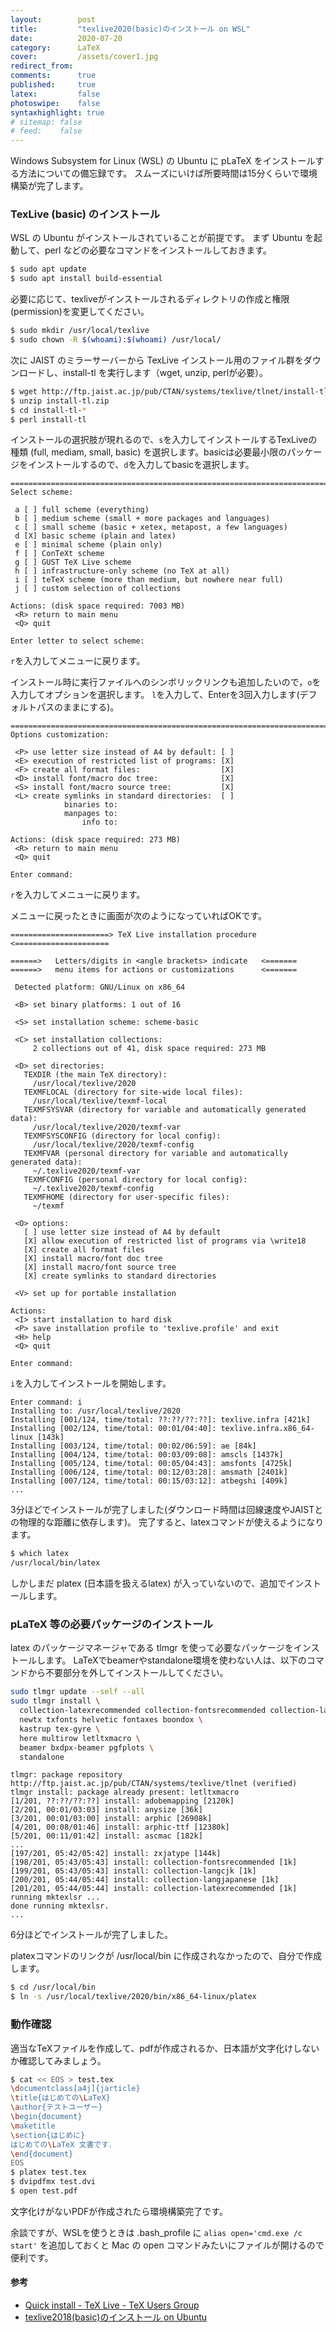 ```yaml
---
layout:        post
title:         "texlive2020(basic)のインストール on WSL"
date:          2020-07-20
category:      LaTeX
cover:         /assets/cover1.jpg
redirect_from:
comments:      true
published:     true
latex:         false
photoswipe:    false
syntaxhighlight: true
# sitemap: false
# feed:    false
---
```


Windows Subsystem for Linux (WSL) の Ubuntu に pLaTeX をインストールする方法についての備忘録です。
スムーズにいけば所要時間は15分くらいで環境構築が完了します。

### TexLive (basic) のインストール

WSL の Ubuntu がインストールされていることが前提です。
まず Ubuntu を起動して、perl などの必要なコマンドをインストールしておきます。

```bash
$ sudo apt update
$ sudo apt install build-essential
```

必要に応じて、texliveがインストールされるディレクトリの作成と権限(permission)を変更してください。

```bash
$ sudo mkdir /usr/local/texlive
$ sudo chown -R $(whoami):$(whoami) /usr/local/
```

次に JAIST のミラーサーバーから TexLive インストール用のファイル群をダウンロードし、install-tl を実行します（wget, unzip, perlが必要）。

```bash
$ wget http://ftp.jaist.ac.jp/pub/CTAN/systems/texlive/tlnet/install-tl.zip
$ unzip install-tl.zip
$ cd install-tl-*
$ perl install-tl
```

インストールの選択肢が現れるので、`s`を入力してインストールするTexLiveの種類 (full, mediam, small, basic) を選択します。basicは必要最小限のパッケージをインストールするので、`d`を入力してbasicを選択します。

```
===============================================================================
Select scheme:

 a [ ] full scheme (everything)
 b [ ] medium scheme (small + more packages and languages)
 c [ ] small scheme (basic + xetex, metapost, a few languages)
 d [X] basic scheme (plain and latex)
 e [ ] minimal scheme (plain only)
 f [ ] ConTeXt scheme
 g [ ] GUST TeX Live scheme
 h [ ] infrastructure-only scheme (no TeX at all)
 i [ ] teTeX scheme (more than medium, but nowhere near full)
 j [ ] custom selection of collections

Actions: (disk space required: 7003 MB)
 <R> return to main menu
 <Q> quit

Enter letter to select scheme:
```

`r`を入力してメニューに戻ります。

インストール時に実行ファイルへのシンボリックリンクも追加したいので，`o`を入力してオプションを選択します。
`l`を入力して、Enterを3回入力します(デフォルトパスのままにする)。

```
===============================================================================
Options customization:

 <P> use letter size instead of A4 by default: [ ]
 <E> execution of restricted list of programs: [X]
 <F> create all format files:                  [X]
 <D> install font/macro doc tree:              [X]
 <S> install font/macro source tree:           [X]
 <L> create symlinks in standard directories:  [ ]
            binaries to:
            manpages to:
                info to:

Actions: (disk space required: 273 MB)
 <R> return to main menu
 <Q> quit

Enter command:
```

`r`を入力してメニューに戻ります。

メニューに戻ったときに画面が次のようになっていればOKです。

```
======================> TeX Live installation procedure <=====================

======>   Letters/digits in <angle brackets> indicate   <=======
======>   menu items for actions or customizations      <=======

 Detected platform: GNU/Linux on x86_64

 <B> set binary platforms: 1 out of 16

 <S> set installation scheme: scheme-basic

 <C> set installation collections:
     2 collections out of 41, disk space required: 273 MB

 <D> set directories:
   TEXDIR (the main TeX directory):
     /usr/local/texlive/2020
   TEXMFLOCAL (directory for site-wide local files):
     /usr/local/texlive/texmf-local
   TEXMFSYSVAR (directory for variable and automatically generated data):
     /usr/local/texlive/2020/texmf-var
   TEXMFSYSCONFIG (directory for local config):
     /usr/local/texlive/2020/texmf-config
   TEXMFVAR (personal directory for variable and automatically generated data):
     ~/.texlive2020/texmf-var
   TEXMFCONFIG (personal directory for local config):
     ~/.texlive2020/texmf-config
   TEXMFHOME (directory for user-specific files):
     ~/texmf

 <O> options:
   [ ] use letter size instead of A4 by default
   [X] allow execution of restricted list of programs via \write18
   [X] create all format files
   [X] install macro/font doc tree
   [X] install macro/font source tree
   [X] create symlinks to standard directories

 <V> set up for portable installation

Actions:
 <I> start installation to hard disk
 <P> save installation profile to 'texlive.profile' and exit
 <H> help
 <Q> quit

Enter command:
```

`i`を入力してインストールを開始します。

```
Enter command: i
Installing to: /usr/local/texlive/2020
Installing [001/124, time/total: ??:??/??:??]: texlive.infra [421k]
Installing [002/124, time/total: 00:01/04:40]: texlive.infra.x86_64-linux [143k]
Installing [003/124, time/total: 00:02/06:59]: ae [84k]
Installing [004/124, time/total: 00:03/09:08]: amscls [1437k]
Installing [005/124, time/total: 00:05/04:43]: amsfonts [4725k]
Installing [006/124, time/total: 00:12/03:28]: amsmath [2401k]
Installing [007/124, time/total: 00:15/03:12]: atbegshi [409k]
...
```

3分ほどでインストールが完了しました(ダウンロード時間は回線速度やJAISTとの物理的な距離に依存します)。
完了すると、latexコマンドが使えるようになります。

```bash
$ which latex
/usr/local/bin/latex
```

しかしまだ platex (日本語を扱えるlatex) が入っていないので、追加でインストールします。

### pLaTeX 等の必要パッケージのインストール

latex のパッケージマネージャである tlmgr を使って必要なパッケージをインストールします。
LaTeXでbeamerやstandalone環境を使わない人は、以下のコマンドから不要部分を外してインストールしてください。

```bash
sudo tlmgr update --self --all
sudo tlmgr install \
  collection-latexrecommended collection-fontsrecommended collection-langjapanese \
  newtx txfonts helvetic fontaxes boondox \
  kastrup tex-gyre \
  here multirow letltxmacro \
  beamer bxdpx-beamer pgfplots \
  standalone
```

```
tlmgr: package repository http://ftp.jaist.ac.jp/pub/CTAN/systems/texlive/tlnet (verified)
tlmgr install: package already present: letltxmacro
[1/201, ??:??/??:??] install: adobemapping [2120k]
[2/201, 00:01/03:03] install: anysize [36k]
[3/201, 00:01/03:00] install: arphic [26908k]
[4/201, 00:08/01:46] install: arphic-ttf [12380k]
[5/201, 00:11/01:42] install: ascmac [182k]
...
[197/201, 05:42/05:42] install: zxjatype [144k]
[198/201, 05:43/05:43] install: collection-fontsrecommended [1k]
[199/201, 05:43/05:43] install: collection-langcjk [1k]
[200/201, 05:44/05:44] install: collection-langjapanese [1k]
[201/201, 05:44/05:44] install: collection-latexrecommended [1k]
running mktexlsr ...
done running mktexlsr.
...
```

6分ほどでインストールが完了しました。

platexコマンドのリンクが /usr/local/bin に作成されなかったので、自分で作成します。

```bash
$ cd /usr/local/bin
$ ln -s /usr/local/texlive/2020/bin/x86_64-linux/platex
```

### 動作確認

適当なTeXファイルを作成して、pdfが作成されるか、日本語が文字化けしないか確認してみましょう。

```bash
$ cat << EOS > test.tex
\documentclass[a4j]{jarticle}
\title{はじめての\LaTeX}
\author{テストユーザー}
\begin{document}
\maketitle
\section{はじめに}
はじめての\LaTeX 文書です．
\end{document}
EOS
$ platex test.tex
$ dvipdfmx test.dvi
$ open test.pdf
```

文字化けがないPDFが作成されたら環境構築完了です。

余談ですが、WSLを使うときは .bash_profile に `alias open='cmd.exe /c start'` を追加しておくと Mac の open コマンドみたいにファイルが開けるので便利です。


#### 参考

- [Quick install - TeX Live - TeX Users Group](https://tug.org/texlive/quickinstall.html)
- [texlive2018(basic)のインストール on Ubuntu](https://tex2e.github.io/blog/latex/texlive2018-on-ubuntu)

